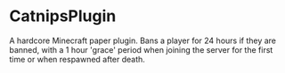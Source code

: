 # CatnipsPlugin
A hardcore Minecraft paper plugin.
Bans a player for 24 hours if they are banned, with a 1 hour 'grace' period when joining the server for the first time or when respawned after death.
